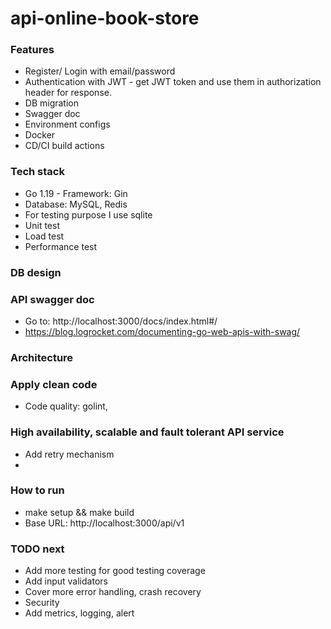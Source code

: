 # api-online-book-store

### Features 
- Register/ Login with email/password 
- Authentication with JWT - get JWT token and use them in authorization header for response.
- DB migration 
- Swagger doc 
- Environment configs
- Docker
- CD/CI build actions 
### Tech stack 
- Go 1.19 - Framework: Gin 
- Database: MySQL, Redis 
- For testing purpose I use sqlite 
- Unit test
- Load test 
- Performance test 

### DB design 

### API swagger doc 
- Go to: http://localhost:3000/docs/index.html#/
- https://blog.logrocket.com/documenting-go-web-apis-with-swag/ 


### Architecture 


### Apply clean code 
- Code quality: golint, 

### High availability, scalable and fault tolerant API service 
- Add retry mechanism
- 


### How to run 
- make setup && make build
- Base URL: http://localhost:3000/api/v1




### TODO next 
- Add more testing for good testing coverage 
- Add input validators 
- Cover more error handling, crash recovery
- Security 
- Add metrics, logging, alert 
